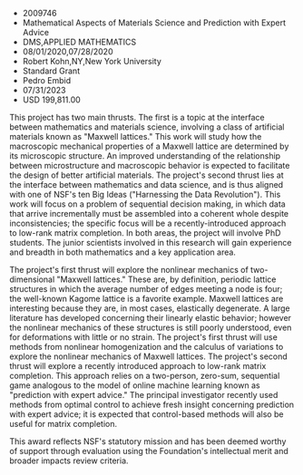 
* 2009746
* Mathematical Aspects of Materials Science and Prediction with Expert Advice
* DMS,APPLIED MATHEMATICS
* 08/01/2020,07/28/2020
* Robert Kohn,NY,New York University
* Standard Grant
* Pedro Embid
* 07/31/2023
* USD 199,811.00

This project has two main thrusts. The first is a topic at the interface between
mathematics and materials science, involving a class of artificial materials
known as "Maxwell lattices." This work will study how the macroscopic mechanical
properties of a Maxwell lattice are determined by its microscopic structure. An
improved understanding of the relationship between microstructure and
macroscopic behavior is expected to facilitate the design of better artificial
materials. The project's second thrust lies at the interface between mathematics
and data science, and is thus aligned with one of NSF's ten Big Ideas
("Harnessing the Data Revolution"). This work will focus on a problem of
sequential decision making, in which data that arrive incrementally must be
assembled into a coherent whole despite inconsistencies; the specific focus will
be a recently-introduced approach to low-rank matrix completion. In both areas,
the project will involve PhD students. The junior scientists involved in this
research will gain experience and breadth in both mathematics and a key
application area.

The project's first thrust will explore the nonlinear mechanics of two-
dimensional "Maxwell lattices." These are, by definition, periodic lattice
structures in which the average number of edges meeting a node is four; the
well-known Kagome lattice is a favorite example. Maxwell lattices are
interesting because they are, in most cases, elastically degenerate. A large
literature has developed concerning their linearly elastic behavior; however the
nonlinear mechanics of these structures is still poorly understood, even for
deformations with little or no strain. The project's first thrust will use
methods from nonlinear homogenization and the calculus of variations to explore
the nonlinear mechanics of Maxwell lattices. The project's second thrust will
explore a recently introduced approach to low-rank matrix completion. This
approach relies on a two-person, zero-sum, sequential game analogous to the
model of online machine learning known as "prediction with expert advice." The
principal investigator recently used methods from optimal control to achieve
fresh insight concerning prediction with expert advice; it is expected that
control-based methods will also be useful for matrix completion.

This award reflects NSF's statutory mission and has been deemed worthy of
support through evaluation using the Foundation's intellectual merit and broader
impacts review criteria.
